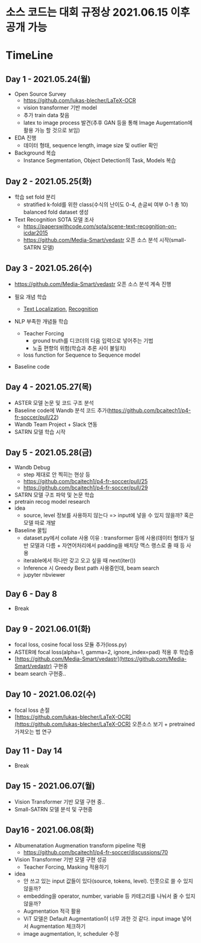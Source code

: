 # 소스 코드는 대회 규정상 2021.06.15 이후 공개 가능

# TimeLine
## Day 1 - 2021.05.24(월)
 - Open Source Survey
   - https://github.com/lukas-blecher/LaTeX-OCR
   - vision transformer 기반 model
   - 추가 train data 찾음
   - latex to image process 발견(추후 GAN 등을 통해 Image Augemtation에 활용 가능 할 것으로 보임)
 - EDA 진행
   - 데이터 형태, sequence length, image size 및 outlier 확인
 - Background 복습
   - Instance Segmentation, Object Detection의 Task, Models 복습

## Day 2 - 2021.05.25(화)
 - 학습 set fold 분리
   - stratified k-fold를 위한 class(수식의 난이도 0-4, 손글씨 여부 0-1 총 10) balanced fold dataset 생성 
 - Text Recognition SOTA 모델 조사
   - https://paperswithcode.com/sota/scene-text-recognition-on-icdar2015
   - https://github.com/Media-Smart/vedastr 오픈 소스 분석 시작(small-SATRN 모델)
 
## Day 3 - 2021.05.26(수)
 - https://github.com/Media-Smart/vedastr 오픈 소스 분석 계속 진행

 - 필요 개념 학습
   - [Text Localization](https://github.com/JeonghwanLee1/AI-study/blob/main/DL/text_localization.md), [Recognition](https://github.com/JeonghwanLee1/AI-study/blob/main/DL/text_recognition.md)
 
 - NLP 부족한 개념들 학습
   - Teacher Forcing
     - ground truth를 디코더의 다음 입력으로 넣어주는 기법
     - 노출 편향의 위험(학습과 추론 사이 불일치)
   - loss function for Sequence to Sequence model
 
 - Baseline code 
 
## Day 4 - 2021.05.27(목)
 - ASTER 모델 논문 및 코드 구조 분석
 - Baseline code에 Wandb 분석 코드 추가(https://github.com/bcaitech1/p4-fr-soccer/pull/22)
 - Wandb Team Project + Slack 연동
 - SATRN 모델 학습 시작

## Day 5 - 2021.05.28(금)
 - Wandb Debug
   - step 제대로 안 찍히는 현상 등
   - https://github.com/bcaitech1/p4-fr-soccer/pull/25
   - https://github.com/bcaitech1/p4-fr-soccer/pull/29
 - SATRN 모델 구조 파악 및 논문 학습
 - pretrain recog model research 
 - idea
   - source, level 정보를 사용하지 않는다 => input에 넣을 수 있지 않을까? 혹은 모델 따로 개발
 - Baseline 꿀팁
   - dataset.py에서 collate 사용 이유 : transformer 등에 사용(데이터 형태가 일반 모델과 다름 + 자연어처리에서 padding을 배치당 맥스 랭스로 줄 때 등 사용
   - iterable에서 하나만 갖고 오고 싶을 때 next(iter())
   - Inference 시 Greedy Best path 사용중인데, beam search  
   - jupyter nbviewer

## Day 6 - Day 8
 - Break

## Day 9 - 2021.06.01(화)
- focal loss, cosine focal loss 모듈 추가(loss.py) 
- ASTER에 focal loss(alpha=1, gamma=2, ignore_index=pad) 적용 후 학습중
- [https://github.com/Media-Smart/vedastr](https://github.com/Media-Smart/vedastr) 구현중
- beam search 구현중..

## Day 10 - 2021.06.02(수)
- focal loss 손절
- [https://github.com/lukas-blecher/LaTeX-OCR](https://github.com/lukas-blecher/LaTeX-OCR) 오픈소스 보기 + pretrained 가져오는 법 연구

## Day 11 - Day 14
 - Break

## Day 15 - 2021.06.07(월)
 - Vision Transformer 기반 모델 구현 중.. 
 - Small-SATRN 모델 분석 및 구현중

## Day16 - 2021.06.08(화)
 - Albumenatation Augmenation transform pipeline 적용 
   - https://github.com/bcaitech1/p4-fr-soccer/discussions/70
 - Vision Transformer 기반 모델 구현 성공
   - Teacher Forcing, Masking 적용하기
 - idea
   - 안 쓰고 있는 input 값들이 있다(source, tokens, level). 인풋으로 쓸 수 있지 않을까?
   - embedding을 operator, number, variable 등 카테고리를 나눠서 줄 수 있지 않을까?
   - Augmentation 적극 활용
   - ViT 모델은 Default Augmentation이 너무 과한 것 같다. input image 넣어서 Augmentation 체크하기
   - image augmentation, lr, scheduler 수정 
 
